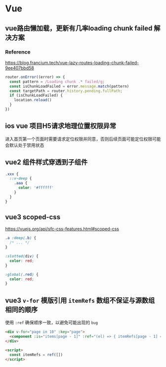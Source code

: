 # Vue

## vue路由懒加载，更新有几率loading chunk failed 解决方案

### Reference 
https://blog.francium.tech/vue-lazy-routes-loading-chunk-failed-9ee407bbd58

```js
router.onError((error) => {
  const pattern = /Loading chunk .* failed/g;
  const isChunkLoadFailed = error.message.match(pattern)
  const targetPath = router.history.pending.fullPath;
  if (isChunkLoadFailed) {
    location.reload()
  }
})
```

## ios vue 项目H5请求地理位置权限异常
进入首页第一个页面时需要请求定位权限并同意，否则后续页面可能定位权限可能会默认处于禁用状态

## vue2 组件样式穿透到子组件
```scss
.xxx {
  ::v-deep {
    .aaa {
      color: '#ffffff'
    }
  }
}
```

## vue3 scoped-css

https://vuejs.org/api/sfc-css-features.html#scoped-css

```scss
.a :deep(.b) {
  /* ... */
}

:slotted(div) {
  color: red;
}

:global(.red) {
  color: red;
}
```

## vue3 `v-for` 模版引用 `itemRefs` 数组不保证与源数组相同的顺序 

使用 `:ref` 确保顺序一致，以避免可能出现的 `bug`
```html
<div v-for="page in 10" :key="page">
  <component :is="items[page - 1]" :ref="(el) => { itemRefs[page - 1] = el }" />
</div>

<script>
  const itemRefs = ref([])
</script>
```







